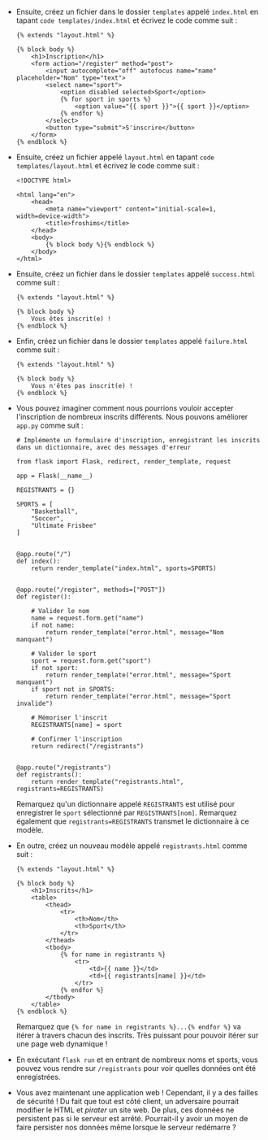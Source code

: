 *   Ensuite, créez un fichier dans le dossier `templates` appelé `index.html` en tapant `code templates/index.html` et écrivez le code comme suit :
    
        {% extends "layout.html" %}
        
        {% block body %}
            <h1>Inscription</h1>
            <form action="/register" method="post">
                <input autocomplete="off" autofocus name="name" placeholder="Nom" type="text">
                <select name="sport">
                    <option disabled selected>Sport</option>
                    {% for sport in sports %}
                        <option value="{{ sport }}">{{ sport }}</option>
                    {% endfor %}
                </select>
                <button type="submit">S'inscrire</button>
            </form>
        {% endblock %}
        
    
*   Ensuite, créez un fichier appelé `layout.html` en tapant `code templates/layout.html` et écrivez le code comme suit :
    
        <!DOCTYPE html>
        
        <html lang="en">
            <head>
                <meta name="viewport" content="initial-scale=1, width=device-width">
                <title>froshims</title>
            </head>
            <body>
                {% block body %}{% endblock %}
            </body>
        </html>
        
    
*   Ensuite, créez un fichier dans le dossier `templates` appelé `success.html` comme suit :
    
        {% extends "layout.html" %}
        
        {% block body %}
            Vous êtes inscrit(e) !
        {% endblock %}
        
    
*   Enfin, créez un fichier dans le dossier `templates` appelé `failure.html` comme suit :
    
        {% extends "layout.html" %}
        
        {% block body %}
            Vous n'êtes pas inscrit(e) !
        {% endblock %}
        
    
*   Vous pouvez imaginer comment nous pourrions vouloir accepter l'inscription de nombreux inscrits différents. Nous pouvons améliorer `app.py` comme suit :
    
        # Implémente un formulaire d'inscription, enregistrant les inscrits dans un dictionnaire, avec des messages d'erreur
        
        from flask import Flask, redirect, render_template, request
        
        app = Flask(__name__)
        
        REGISTRANTS = {}
        
        SPORTS = [
            "Basketball",
            "Soccer",
            "Ultimate Frisbee"
        ]
        
        
        @app.route("/")
        def index():
            return render_template("index.html", sports=SPORTS)
        
        
        @app.route("/register", methods=["POST"])
        def register():
        
            # Valider le nom
            name = request.form.get("name")
            if not name:
                return render_template("error.html", message="Nom manquant")
        
            # Valider le sport
            sport = request.form.get("sport")
            if not sport:
                return render_template("error.html", message="Sport manquant")
            if sport not in SPORTS:
                return render_template("error.html", message="Sport invalide")
        
            # Mémoriser l'inscrit
            REGISTRANTS[name] = sport
        
            # Confirmer l'inscription
            return redirect("/registrants")
        
        
        @app.route("/registrants")
        def registrants():
            return render_template("registrants.html", registrants=REGISTRANTS)
        
    
    Remarquez qu'un dictionnaire appelé `REGISTRANTS` est utilisé pour enregistrer le `sport` sélectionné par `REGISTRANTS[nom]`. Remarquez également que `registrants=REGISTRANTS` transmet le dictionnaire à ce modèle.
    
*   En outre, créez un nouveau modèle appelé `registrants.html` comme suit :
    
        {% extends "layout.html" %}
        
        {% block body %}
            <h1>Inscrits</h1>
            <table>
                <thead>
                    <tr>
                        <th>Nom</th>
                        <th>Sport</th>
                    </tr>
                </thead>
                <tbody>
                    {% for name in registrants %}
                        <tr>
                            <td>{{ name }}</td>
                            <td>{{ registrants[name] }}</td>
                        </tr>
                    {% endfor %}
                </tbody>
            </table>
        {% endblock %}
        
    
    Remarquez que `{% for name in registrants %}...{% endfor %}` va itérer à travers chacun des inscrits. Très puissant pour pouvoir itérer sur une page web dynamique !
    
*   En exécutant `flask run` et en entrant de nombreux noms et sports, vous pouvez vous rendre sur `/registrants` pour voir quelles données ont été enregistrées.
*   Vous avez maintenant une application web ! Cependant, il y a des failles de sécurité ! Du fait que tout est côté client, un adversaire pourrait modifier le HTML et _pirater_ un site web. De plus, ces données ne persistent pas si le serveur est arrêté. Pourrait-il y avoir un moyen de faire persister nos données même lorsque le serveur redémarre ?